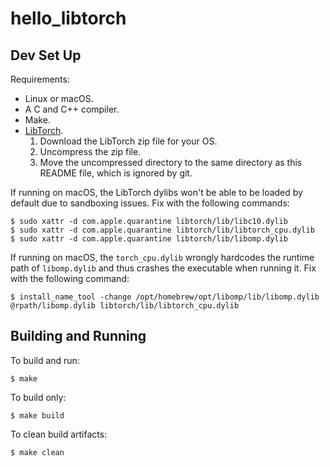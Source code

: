 # hello_libtorch

## Dev Set Up

Requirements:

* Linux or macOS.
* A C and C++ compiler.
* Make.
* [LibTorch](https://pytorch.org/get-started/locally/).
  1. Download the LibTorch zip file for your OS.
  1. Uncompress the zip file.
  1. Move the uncompressed directory to the same directory as this README file,
  which is ignored by git.

If running on macOS, the LibTorch dylibs won't be able to be loaded by default
due to sandboxing issues. Fix with the following commands:

```
$ sudo xattr -d com.apple.quarantine libtorch/lib/libc10.dylib
$ sudo xattr -d com.apple.quarantine libtorch/lib/libtorch_cpu.dylib
$ sudo xattr -d com.apple.quarantine libtorch/lib/libomp.dylib
```

If running on macOS, the `torch_cpu.dylib` wrongly hardcodes the runtime path of
`libomp.dylib` and thus crashes the executable when running it. Fix with the
following command:

```
$ install_name_tool -change /opt/homebrew/opt/libomp/lib/libomp.dylib @rpath/libomp.dylib libtorch/lib/libtorch_cpu.dylib
```

## Building and Running

To build and run:

```
$ make
```

To build only:

```
$ make build
```

To clean build artifacts:

```
$ make clean
```
